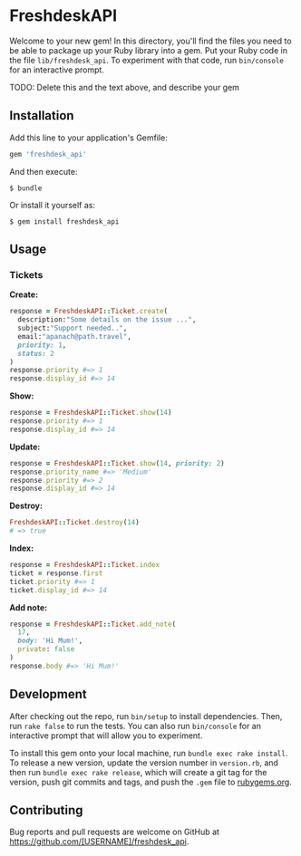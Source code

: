 # FreshdeskAPI

Welcome to your new gem! In this directory, you'll find the files you need to be able to package up your Ruby library into a gem. Put your Ruby code in the file `lib/freshdesk_api`. To experiment with that code, run `bin/console` for an interactive prompt.

TODO: Delete this and the text above, and describe your gem

## Installation

Add this line to your application's Gemfile:

```ruby
gem 'freshdesk_api'
```

And then execute:

    $ bundle

Or install it yourself as:

    $ gem install freshdesk_api

## Usage

### Tickets
**Create:**
```ruby
response = FreshdeskAPI::Ticket.create(
  description:"Some details on the issue ...",
  subject:"Support needed..",
  email:"apanach@path.travel",
  priority: 1,
  status: 2
)
response.priority #=> 1
response.display_id #=> 14
```
**Show:**
```ruby
response = FreshdeskAPI::Ticket.show(14)
response.priority #=> 1
response.display_id #=> 14
```
**Update:**
```ruby
response = FreshdeskAPI::Ticket.show(14, priority: 2)
response.priority_name #=> 'Medium'
response.priority #=> 2
response.display_id #=> 14
```
**Destroy:**
```ruby
FreshdeskAPI::Ticket.destroy(14)
# => true
```

**Index:**
```ruby
response = FreshdeskAPI::Ticket.index
ticket = response.first
ticket.priority #=> 1
ticket.display_id #=> 14
```

**Add note:**
```ruby
response = FreshdeskAPI::Ticket.add_note(
  17,
  body: 'Hi Mum!',
  private: false
)
response.body #=> 'Hi Mum!'
```

## Development

After checking out the repo, run `bin/setup` to install dependencies. Then, run `rake false` to run the tests. You can also run `bin/console` for an interactive prompt that will allow you to experiment.

To install this gem onto your local machine, run `bundle exec rake install`. To release a new version, update the version number in `version.rb`, and then run `bundle exec rake release`, which will create a git tag for the version, push git commits and tags, and push the `.gem` file to [rubygems.org](https://rubygems.org).

## Contributing

Bug reports and pull requests are welcome on GitHub at https://github.com/[USERNAME]/freshdesk_api.
